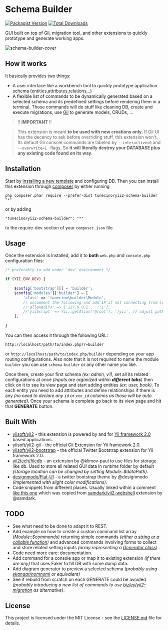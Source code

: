Schema Builder
==============
[![Packagist Version](https://img.shields.io/packagist/v/tunecino/yii2-schema-builder.svg?style=flat-square)](https://packagist.org/packages/tunecino/yii2-schema-builder)
[![Total Downloads](https://img.shields.io/packagist/dt/tunecino/yii2-schema-builder.svg?style=flat-square)](https://packagist.org/packages/tunecino/yii2-schema-builder)

GUI built on top of Gii, migration tool, and other extensions to quickly prototype and generate working apps.

![schema-builder-cover](https://user-images.githubusercontent.com/5133397/26989909-c72f10f8-4d4c-11e7-897f-0a8d06000d46.png)


How it works 
------------
It basically provides two things:

 - A user interface like a workbench tool to quickly prototype application schema (entities,attributes,relations,..)
 - A flexible list of commands to be dynamically generated based on a selected schema and its predefined settings before rendering them in a terminal. Those commands will do stuff like cleaning DB, create and execute migrations, use [Gii](https://github.com/yiisoft/yii2-gii) to generate models, CRUDs, ...


> :bangbang: **IMPORTANT** :bangbang: 

> This extension is meant **to be used with new creations only**. If Gii UI has the decency to ask before overriding stuff, this extension won't. Its default Gii console commands are labeled by  `--interactive=0` and `--overwrite=1 ` flags. So **it will literally destroy your DATABASE plus any existing code found on its way**.


 Installation
------------

Start by [installing a new template](http://www.yiiframework.com/doc-2.0/guide-start-installation.html) and configuring DB. Then you can install this extension through [composer](http://getcomposer.org/download/) by either running

```
php composer.phar require --prefer-dist tunecino/yii2-schema-builder "*"
```

or by adding

```
"tunecino/yii2-schema-builder": "*"
```

to the require-dev section of your `composer.json` file.


Usage
-----

Once the extension is installed, add it to **both** `web.php` and `console.php` configuration files:

```php
/* preferably to add under 'dev' environment */

if (YII_ENV_DEV) {
   
    $config['bootstrap'][] = 'builder';
    $config['modules']['builder'] = [
        'class' => 'tunecino\builder\Module',
        // uncomment the following and add IP if not connecting from localhost.
        //'allowedIPs' => ['127.0.0.1', '::1'],
        //'yiiScript' => Yii::getAlias('@root'). '/yii', // adjust path to point to your ./yii script
    ];
    
}
```

You can then access it through the following URL:
```
http://localhost/path/to/index.php?r=builder
```
or `http://localhost/path/to/index.php/builder` depending on your app routing configurations. Also note that it is not required to name the module `builder` you can use `schema-builder` or any other name you like.

Once there, create your first schema *(ex: admin, v1)*, set all its related configurations at once *(inputs are organized within **different tabs**)* then click on it to see its view page and start adding entities *(ex: user, book)*. To each entity you need to add attributes and define relationships if there is any *(no need to declare any  `id` or `xxx_id`  columns as those will be auto generated)*. Once your schema is complete go back to its view page and hit that **GENERATE** button.

 Built With
------------

 - [yiisoft/yii2](https://github.com/yiisoft/yii2)  -  this extension is powered by and for [Yii framework 2.0](http://www.yiiframework.com/) based applications.
 - [yiisoft/yii2-gii](https://github.com/yiisoft/yii2-gii) - the official Gii Extension for Yii framework 2.0.
 - [yiisoft/yii2-bootstrap](https://github.com/yiisoft/yii2-bootstrap) - the official Twitter Bootstrap extension for Yii framework 2.0.
 - [yii2tech/filedb](https://github.com/yii2tech/filedb) - an extension by @klimov-paul to use files for storage like db. Used to store all related GUI data in *runtime* folder by default *(storage location can be changed by setting Module::$dataPath)*.
 - [designmodo/Flat-UI](https://github.com/designmodo/Flat-UI) - a twitter bootstrap theme by @designmodo *(implemented with slight color modifications)*.
 - Code snippets from different places. Usually linked within a comment [like this one](https://github.com/tunecino/yii2-schema-builder/blob/f56d61bbcfdd94d243002e1716b9a517a3d7791a/controllers/DefaultController.php#L299) which was copied from [samdark/yii2-webshell](https://github.com/samdark/yii2-webshell) extension by @samdark.


TODO
-----
 
 - See what need to be done to adapt it to REST.
 - Add example on how to create a custom command list array *(Module::$commands)* returning simple commands *(either [a string or a callable function](https://github.com/tunecino/yii2-schema-builder/blob/f56d61bbcfdd94d243002e1716b9a517a3d7791a/models/Schema.php#L53))* and advanced commands involving forms to collect and store related setting inputs *(array representing a [Generator class](https://github.com/tunecino/yii2-schema-builder/blob/f56d61bbcfdd94d243002e1716b9a517a3d7791a/Module.php#L56))* .
 - Code need more care: documentation.
 - Add command for a console app or map it to existing extension *(if there are any)* that uses Faker to fill DB with some dump data.
 - Add diagram generator to preview a selected schema *(probably using [skanaar/nomnoml](https://github.com/skanaar/nomnoml) or equivalent)*
 - See if rebuild from scratch on each GENERATE could be avoided *(probably introducing a new list of commands to use [bizley/yii2-migration](https://github.com/bizley/yii2-migration) as alternative)*.

License
------------
This project is licensed under the MIT License - see the [LICENSE.md](https://raw.githubusercontent.com/tunecino/yii2-schema-builder/master/LICENSE.md) file for details.
